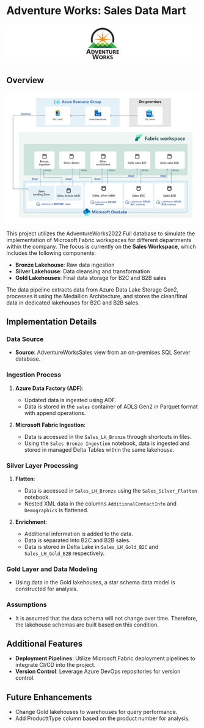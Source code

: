 # Adventure Works: Sales Data Mart

<img src="./images/aw-logo.png" alt="AW Logo" >

## Overview

<img src="./images/architecture-diagram.png" alt="Architecture Diagram" >

This project utilizes the AdventureWorks2022 Full database to simulate the implementation of Microsoft Fabric workspaces for different departments within the company. The focus is currently on the **Sales Workspace**, which includes the following components:

- **Bronze Lakehouse**: Raw data ingestion
- **Silver Lakehouse**: Data cleansing and transformation
- **Gold Lakehouses**: Final data storage for B2C and B2B sales

The data pipeline extracts data from Azure Data Lake Storage Gen2, processes it using the Medallion Architecture, and stores the clean/final data in dedicated lakehouses for B2C and B2B sales.

## Implementation Details

### Data Source
- **Source**: AdventureWorksSales view from an on-premises SQL Server database.

### Ingestion Process
1. **Azure Data Factory (ADF)**:
   - Updated data is ingested using ADF.
   - Data is stored in the `sales` container of ADLS Gen2 in Parquet format with append operations.
   
2. **Microsoft Fabric Ingestion**:
   - Data is accessed in the `Sales_LH_Bronze` through shortcuts in files.
   - Using the `Sales Bronze Ingestion` notebook, data is ingested and stored in managed Delta Tables within the same lakehouse.

### Silver Layer Processing
1. **Flatten**:
   - Data is accessed in `Sales_LH_Bronze` using the `Sales_Silver_Flatten` notebook.
   - Nested XML data in the columns `AdditionalContactInfo` and `Demographics` is flattened.
   
2. **Enrichment**:
   - Additional information is added to the data.
   - Data is separated into B2C and B2B sales.
   - Data is stored in Delta Lake in `Sales_LH_Gold_B2C` and `Sales_LH_Gold_B2B` respectively.

### Gold Layer and Data Modeling
- Using data in the Gold lakehouses, a star schema data model is constructed for analysis.

### Assumptions 
- It is assumed that the data schema will not change over time. Therefore, the lakehouse schemas are built based on this condition.

## Additional Features
- **Deployment Pipelines**: Utilize Microsoft Fabric deployment pipelines to integrate CI/CD into the project.
- **Version Control**: Leverage Azure DevOps repositories for version control.

## Future Enhancements
- Change Gold lakehouses to warehouses for query performance.
- Add ProducttType column based on the product number for analysis.
